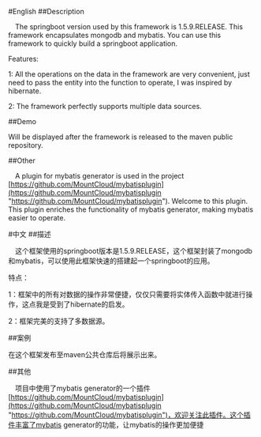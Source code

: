 #English
##Description

&ensp;&ensp;The springboot version used by this framework is 1.5.9.RELEASE. This framework encapsulates mongodb and mybatis. You can use this framework to quickly build a springboot application.

Features:

1: All the operations on the data in the framework are very convenient, just need to pass the entity into the function to operate, I was inspired by hibernate.

2: The framework perfectly supports multiple data sources.

##Demo

Will be displayed after the framework is released to the maven public repository.

##Other

&ensp;&ensp;A plugin for mybatis generator is used in the project [https://github.com/MountCloud/mybatisplugin](https://github.com/MountCloud/mybatisplugin "https://github.com/MountCloud/mybatisplugin"). Welcome to this plugin. This plugin enriches the functionality of mybatis generator, making mybatis easier to operate.


#中文
##描述

&ensp;&ensp;这个框架使用的springboot版本是1.5.9.RELEASE，这个框架封装了mongodb和mybatis，可以使用此框架快速的搭建起一个springboot的应用。

特点：

1：框架中的所有对数据的操作非常便捷，仅仅只需要将实体传入函数中就进行操作，这点我是受到了hibernate的启发。

2：框架完美的支持了多数据源。

##案例

在这个框架发布至maven公共仓库后将展示出来。

##其他

&ensp;&ensp;项目中使用了mybatis generator的一个插件[https://github.com/MountCloud/mybatisplugin](https://github.com/MountCloud/mybatisplugin "https://github.com/MountCloud/mybatisplugin")，欢迎关注此插件。这个插件丰富了mybatis generator的功能，让mybatis的操作更加便捷